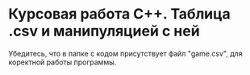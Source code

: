 # Курсовая работа С++. Таблица .csv и манипуляцией с ней

Убедитесь, что в папке c кодом присутствует файл "game.csv", для коректной работы программы.
